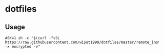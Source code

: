 # dotfiles

## Usage

```
ASK=1 sh -c "$(curl -fsSL https://raw.githubusercontent.com/wiput1999/dotfiles/master/remote_install.sh) -x encrypted -v"
```
